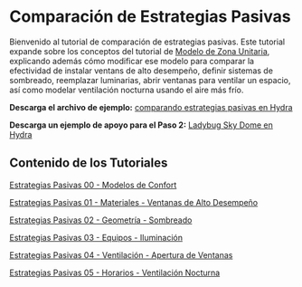 Comparación de Estrategias Pasivas
==================================

Bienvenido al tutorial de comparación de estrategias pasivas. Este tutorial expande sobre los conceptos del tutorial de [Modelo de Zona Unitaria](https://github.com/mpcontreras/honeybee-wiki/blob/master/Single-Zone-Model), explicando además cómo modificar ese modelo para comparar la efectividad de instalar ventans de alto desempeño, definir sistemas de sombreado, reemplazar luminarias, abrir ventanas para ventilar un espacio, así como modelar ventilación nocturna usando el aire más frío.

**Descarga el archivo de ejemplo:** [comparando estrategias pasivas en Hydra](http://hydrashare.github.io/hydra/viewer?owner=alexandermatthias&fork=hydra&id=ComparingPassiveStrategies_00_AllStrategies&slide=0&scale=1&offset=0,0)

**Descarga un ejemplo de apoyo para el Paso 2:** [Ladybug Sky Dome en Hydra](http://hydrashare.github.io/hydra/viewer?owner=alexandermatthias&fork=hydra&id=ComparingPassiveStrategies_01_SkyDome&slide=0&scale=1.741101126592249&offset=-510.1485919393124,-101.2282397632955)

Contenido de los Tutoriales
---------------------------

[Estrategias Pasivas 00 - Modelos de Confort](https://github.com/mpcontreras/honeybee-wiki/blob/master/Comfort-Models)

[Estrategias Pasivas 01 - Materiales - Ventanas de Alto Desempeño](https://github.com/mpcontreras/honeybee-wiki/blob/master/Materials-%E2%80%90-High-Performance-Window)

[Estrategias Pasivas 02 - Geometría - Sombreado](https://github.com/mpcontreras/honeybee-wiki/blob/master/Geometry-%E2%80%90-Shade)

[Estrategias Pasivas 03 - Equipos - Iluminación](https://github.com/mpcontreras/honeybee-wiki/blob/master/Equipment-%E2%80%90-Lighting)

[Estrategias Pasivas 04 - Ventilación - Apertura de Ventanas](https://github.com/mpcontreras/honeybee-wiki/blob/master/Ventilation-%E2%80%90-Open-Windows)

[Estrategias Pasivas 05 - Horarios - Ventilación Nocturna](https://github.com/mpcontreras/honeybee-wiki/blob/master/Schedules-%E2%80%90-Night-Flushing-Schedule)

